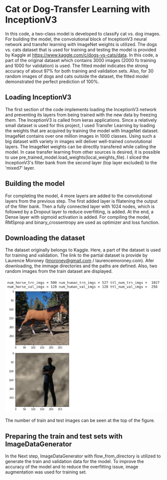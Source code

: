 # Cat or Dog-Transfer Learning with InceptionV3

In this code, a two-class model is developed to classify cat vs. dog images. For building the model, the convolutional block of InceptionV3 neural network and transfer learning with ImageNet weights is utilized. The dogs vs. cats dataset that is used for training and testing the model is provided by Kaggle at https://www.kaggle.com/c/dogs-vs-cats/data. In this code, a part of the original dataset which contains 3000 images (2000 fo training and 1000 for validation) is used. The fitted model indicates the strong accuracy of about 97% for both training and validation sets. Also, for 30 random images of dogs and cats outside the dataset, the fitted model demonstrated the perfect prediction of 100%.


## Loading InceptionV3
The first section of the code implements loading the InceptionV3 network and preventing its layers from being trained with the new data by freezing them. The InceptionV3 is called from keras applications. Since a relatively small dataset is used for this project, I used Transfer Learning by loading the weights that are acquired by training the model with ImageNet dataset. ImageNet contains over one million images in 1000 classes. Using such a big dataset with variety in images will deliver well-trained convolutional layers. The ImageNet weights can be directlly transfered while calling the model. In case transfer learning from other sources is desired, it is possible to use pre_trained_model.load_weights(local_weights_file). I sliced the InceptionV3's filter bank from the second layer (top layer excluded) to the 'mixed7' layer. 


## Building the model
For completing the model, 4 more layers are added to the convolutional layers from the previous step. The first added layer is fllatening the output of the filter bank. Then a fully connected layer with 1024 nodes, which is followed by a Dropout layer to reduce overfitting, is added. At the end, a Dense layer with sigmoid activation is added. For compiling the model, RMSprop and binary_crossentropy are used as optimizer and loss function.


## Downloading the dataset

The dataset originally belongs to Kaggle. Here, a part of the dataset is used for training and validation. The link to the partial dataset is provide by Laurence Moroney (lmoroney@gmail.com / laurencemoroney.com). Afer downloading, the immage directories and the paths are defined. Also, two random images from the train dataset are displayed.

![alt text](https://github.com/Arazsh/Horse-vs.-Human-Classification/blob/media/image1.png?raw=true)

The number of train and test images can be seen at the top of the figure.

## Preparing the train and test sets with ImageDataGenerator

In the Next step, ImageDataGenerator with flow_from_directory is utilized to generate the train and validation data for the model. To improve the accuracy of the model and to reduce the overfitting issue, image augmentation was used for training set.









